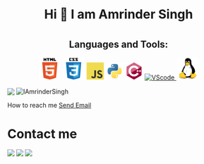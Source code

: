 <h1 align="center">Hi 👋 I am Amrinder Singh<h1>

<h2 align="center">Languages and Tools:</h2>
  <p align="center">
    <a herf="https://www.w3schools.com/html/default.asp"><img src="https://raw.githubusercontent.com/devicons/devicon/master/icons/html5/html5-original-wordmark.svg" alt="html" width="50" height="50"></a>
    <a href="https://www.w3schools.com/css/"><img src="https://raw.githubusercontent.com/devicons/devicon/master/icons/css3/css3-original-wordmark.svg" alt="css3" width="50" height="50"/></a>
     <a herf="https://www.w3schools.com/js/"><img src="https://raw.githubusercontent.com/devicons/devicon/master/icons/javascript/javascript-original.svg" alt="js" width="40" height="40"></a>
    <a href="https://www.w3schools.com/python/default.asp"><img src="https://raw.githubusercontent.com/devicons/devicon/master/icons/python/python-original.svg" alt="js" width="40" height="40"></a>
     <a href="https://www.w3schools.com/CPP/default.asp"><img src="https://raw.githubusercontent.com/devicons/devicon/master/icons/cplusplus/cplusplus-original.svg" alt="C++" width="40" height="40"></a>
    <a href=https://code.visualstudio.com/""><img src="https://upload.wikimedia.org/wikipedia/commons/9/9a/Visual_Studio_Code_1.35_icon.svg" alt="VScode" width="40" height="40"</a>
    <a href="https://www.tutorialspoint.com/unix/index.htm"><img src="https://raw.githubusercontent.com/devicons/devicon/master/icons/linux/linux-original.svg" alt="C++" width="50" height="50"></a>
  </p>
<img width="540px" align="center" src="https://github-readme-stats.vercel.app/api?username=IAmrinderSingh&theme=github_dark&count_private=true&hide_border=true" />
<img width="540px" align="center" src="https://github-readme-stats.vercel.app/api/top-langs/?username=IAmrinderSingh&theme=github_dark&layout=compact&hide_border=true" alt="IAmrinderSingh" />
  <p>How to reach me <a href = "mailto: amrindersingh1703@gamil.com">Send Email</a></p> 
    
  <h1>Contact me</h1>
  <p >
  <a href="https://telegram.me/IAmrinderSingh" alt="Amrindersingh | telegram "><img width="40" src="https://upload.wikimedia.org/wikipedia/commons/8/82/Telegram_logo.svg"></a>
  <a href="https://www.instagram.com/i_amrindersingh" alt="Amrindersingh | instagram "><img width="40" src="https://upload.wikimedia.org/wikipedia/commons/e/e7/Instagram_logo_2016.svg"></a>
  <a href="https://www.linkedin.com/in/iamrindersingh" alt="Amrindersingh | linkedin "><img width="40"  src="https://www.vectorlogo.zone/logos/linkedin/linkedin-icon.svg"></a>
  </p>
  

<!--
**IAmrinderSingh/IAmrinderSingh** is a ✨ _special_ ✨ repository because its `README.md` (this file) appears on your GitHub profile.

Here are some ideas to get you started:

- 🔭 I’m currently working on ...
- 🌱 I’m currently learning ...
- 👯 I’m looking to collaborate on ...
- 🤔 I’m looking for help with ...
- 💬 Ask me about ...
- 📫 How to reach me: ...
- 😄 Pronouns: ...
- ⚡ Fun fact: ...
-->
